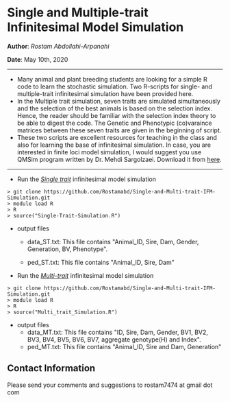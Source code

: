 # Single and Multiple-trait Infinitesimal Model Simulation

**Author**: *Rostam Abdollahi-Arpanahi*

**Date**: May 10th, 2020

---

- Many animal and plant breeding students are looking for a simple R code to learn the stochastic simulation. Two R-scripts for single- and multiple-trait infinitesimal simulation have been provided here.  
- In the Multiple trait simulation, seven traits are simulated simultaneously and the selection of the best animals is based on the selection index. Hence, the reader should be familiar with the selection index theory to be able to digest the code. The Genetic and Phenotypic (co)varaince matrices between these seven traits are given in the beginning of script.
- These two scripts are excellent resources for teaching in the class and also for learning the base of infinitesimal simulation. In case, you are interested in finite loci model simulation, I would suggest you use QMSim program written by Dr. Mehdi Sargolzaei. Download it from [here](http://animalbiosciences.uoguelph.ca/~msargol/qmsim/).

---

- Run the <u>*Single trait*</u> infinitesimal model simulation

```
> git clone https://github.com/Rostamabd/Single-and-Multi-trait-IFM-Simulation.git
> module load R
> R
> source("Single-Trait-Simulation.R")
```

- output files

  - data_ST.txt: This file contains "Animal_ID, Sire, Dam, Gender, Generation, BV, Phenotype".

  - ped_ST.txt: This file contains "Animal_ID, Sire, Dam"

    

- Run the <u>*Multi-trait*</u> infinitesimal model simulation 

```
> git clone https://github.com/Rostamabd/Single-and-Multi-trait-IFM-Simulation.git
> module load R
> R
> source("Multi_trait_Simulation.R")
```

- output files
  - data_MT.txt: This file contains "ID, Sire, Dam, Gender, BV1, BV2, BV3, BV4, BV5, BV6, BV7, aggregate genotype(H) and Index".
  - ped_MT.txt: This file contains "Animal_ID, Sire and Dam, Generation"

## Contact Information

Please send your comments and suggestions to rostam7474 at gmail dot com